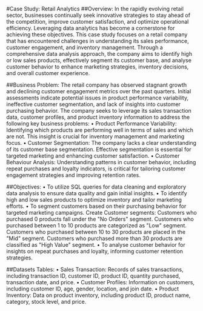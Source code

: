 #Case Study: Retail Analytics
##Overview: 
In the rapidly evolving retail sector, businesses continually seek innovative strategies to stay ahead of the competition, improve customer satisfaction, and optimize operational efficiency. Leveraging data analytics has become a cornerstone for achieving these objectives. This case study focuses on a retail company that has encountered challenges in understanding its sales performance, customer engagement, and inventory management. Through a comprehensive data analysis approach, the company aims to identify high or low sales products, effectively segment its customer base, and analyse customer behavior to enhance marketing strategies, inventory decisions, and overall customer experience.

##Business Problem:
The retail company has observed stagnant growth and declining customer engagement metrics over the past quarters. Initial assessments indicate potential issues in product performance variability, ineffective customer segmentation, and lack of insights into customer purchasing behavior. The company seeks to leverage its sales transaction data, customer profiles, and product inventory information to address the following key business problems:
•	Product Performance Variability: Identifying which products are performing well in terms of sales and which are not. This insight is crucial for inventory management and marketing focus.
•	Customer Segmentation: The company lacks a clear understanding of its customer base segmentation. Effective segmentation is essential for targeted marketing and enhancing customer satisfaction.
•	Customer Behaviour Analysis: Understanding patterns in customer behavior, including repeat purchases and loyalty indicators, is critical for tailoring customer engagement strategies and improving retention rates.

##Objectives:
•	To utilize SQL queries for data cleaning and exploratory data analysis to ensure data quality and gain initial insights.
•	To identify high and low sales products to optimize inventory and tailor marketing efforts.
•	To segment customers based on their purchasing behavior for targeted marketing campaigns. 
  Create Customer segments: Customers who purchased 0 products fall under the "No Orders" segment.
                            Customers who purchased between 1 to 10 products are categorized as "Low" segment.
                            Customers who purchased between 10 to 30 products are placed in the "Mid" segment.
                            Customers who purchased more than 30 products are classified as "High Value" segment.
•	To analyse customer behavior for insights on repeat purchases and loyalty, informing customer retention strategies.

##Datasets Tables:
•	Sales Transaction: Records of sales transactions, including transaction ID, customer ID, product ID, quantity purchased, transaction date, and price.
•	Customer Profiles: Information on customers, including customer ID, age, gender, location, and join date.
•	Product Inventory: Data on product inventory, including product ID, product name, category, stock level, and price.


